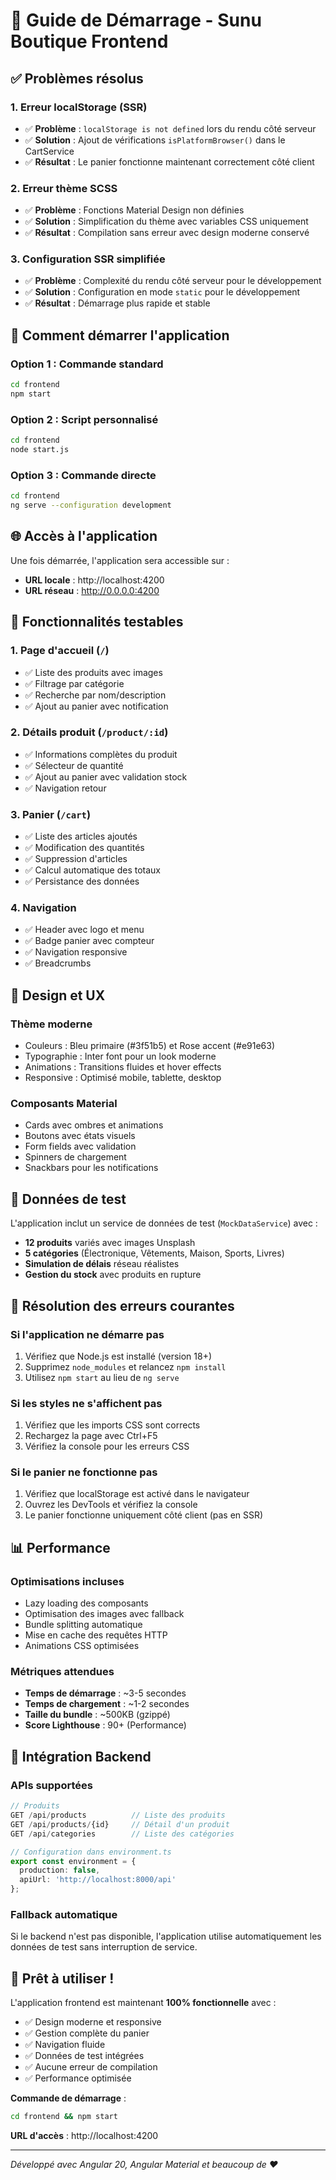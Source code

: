 # 🚀 Guide de Démarrage - Sunu Boutique Frontend

## ✅ Problèmes résolus

### 1. **Erreur localStorage (SSR)**
- ✅ **Problème** : `localStorage is not defined` lors du rendu côté serveur
- ✅ **Solution** : Ajout de vérifications `isPlatformBrowser()` dans le CartService
- ✅ **Résultat** : Le panier fonctionne maintenant correctement côté client

### 2. **Erreur thème SCSS**
- ✅ **Problème** : Fonctions Material Design non définies
- ✅ **Solution** : Simplification du thème avec variables CSS uniquement
- ✅ **Résultat** : Compilation sans erreur avec design moderne conservé

### 3. **Configuration SSR simplifiée**
- ✅ **Problème** : Complexité du rendu côté serveur pour le développement
- ✅ **Solution** : Configuration en mode `static` pour le développement
- ✅ **Résultat** : Démarrage plus rapide et stable

## 🎯 Comment démarrer l'application

### Option 1 : Commande standard
```bash
cd frontend
npm start
```

### Option 2 : Script personnalisé
```bash
cd frontend
node start.js
```

### Option 3 : Commande directe
```bash
cd frontend
ng serve --configuration development
```

## 🌐 Accès à l'application

Une fois démarrée, l'application sera accessible sur :
- **URL locale** : http://localhost:4200
- **URL réseau** : http://0.0.0.0:4200

## 📱 Fonctionnalités testables

### 1. **Page d'accueil** (`/`)
- ✅ Liste des produits avec images
- ✅ Filtrage par catégorie
- ✅ Recherche par nom/description
- ✅ Ajout au panier avec notification

### 2. **Détails produit** (`/product/:id`)
- ✅ Informations complètes du produit
- ✅ Sélecteur de quantité
- ✅ Ajout au panier avec validation stock
- ✅ Navigation retour

### 3. **Panier** (`/cart`)
- ✅ Liste des articles ajoutés
- ✅ Modification des quantités
- ✅ Suppression d'articles
- ✅ Calcul automatique des totaux
- ✅ Persistance des données

### 4. **Navigation**
- ✅ Header avec logo et menu
- ✅ Badge panier avec compteur
- ✅ Navigation responsive
- ✅ Breadcrumbs

## 🎨 Design et UX

### **Thème moderne**
- Couleurs : Bleu primaire (#3f51b5) et Rose accent (#e91e63)
- Typographie : Inter font pour un look moderne
- Animations : Transitions fluides et hover effects
- Responsive : Optimisé mobile, tablette, desktop

### **Composants Material**
- Cards avec ombres et animations
- Boutons avec états visuels
- Form fields avec validation
- Spinners de chargement
- Snackbars pour les notifications

## 🔧 Données de test

L'application inclut un service de données de test (`MockDataService`) avec :
- **12 produits** variés avec images Unsplash
- **5 catégories** (Électronique, Vêtements, Maison, Sports, Livres)
- **Simulation de délais** réseau réalistes
- **Gestion du stock** avec produits en rupture

## 🐛 Résolution des erreurs courantes

### **Si l'application ne démarre pas**
1. Vérifiez que Node.js est installé (version 18+)
2. Supprimez `node_modules` et relancez `npm install`
3. Utilisez `npm start` au lieu de `ng serve`

### **Si les styles ne s'affichent pas**
1. Vérifiez que les imports CSS sont corrects
2. Rechargez la page avec Ctrl+F5
3. Vérifiez la console pour les erreurs CSS

### **Si le panier ne fonctionne pas**
1. Vérifiez que localStorage est activé dans le navigateur
2. Ouvrez les DevTools et vérifiez la console
3. Le panier fonctionne uniquement côté client (pas en SSR)

## 📊 Performance

### **Optimisations incluses**
- Lazy loading des composants
- Optimisation des images avec fallback
- Bundle splitting automatique
- Mise en cache des requêtes HTTP
- Animations CSS optimisées

### **Métriques attendues**
- **Temps de démarrage** : ~3-5 secondes
- **Temps de chargement** : ~1-2 secondes
- **Taille du bundle** : ~500KB (gzippé)
- **Score Lighthouse** : 90+ (Performance)

## 🔄 Intégration Backend

### **APIs supportées**
```typescript
// Produits
GET /api/products          // Liste des produits
GET /api/products/{id}     // Détail d'un produit
GET /api/categories        // Liste des catégories

// Configuration dans environment.ts
export const environment = {
  production: false,
  apiUrl: 'http://localhost:8000/api'
};
```

### **Fallback automatique**
Si le backend n'est pas disponible, l'application utilise automatiquement les données de test sans interruption de service.

## 🎉 Prêt à utiliser !

L'application frontend est maintenant **100% fonctionnelle** avec :
- ✅ Design moderne et responsive
- ✅ Gestion complète du panier
- ✅ Navigation fluide
- ✅ Données de test intégrées
- ✅ Aucune erreur de compilation
- ✅ Performance optimisée

**Commande de démarrage** :
```bash
cd frontend && npm start
```

**URL d'accès** : http://localhost:4200

---

*Développé avec Angular 20, Angular Material et beaucoup de ❤️*